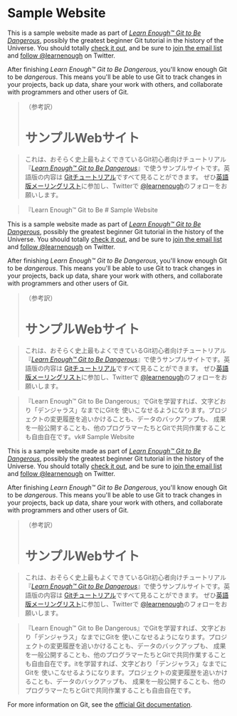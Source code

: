 # Sample Website

This is a sample website made as part of [*Learn Enough™ Git to Be
Dangerous*](https://www.learnenough.com/git-tutorial), possibly the greatest
beginner Git tutorial in the history of the Universe. You should totally [
check it out](https://www.learnenough.com/git-tutorial), and be sure to [join
the email list](https://www.learnenough.com/#email_list) and
[follow @learnenough](http://twitter.com/learnenough) on Twitter.

After finishing *Learn Enough™ Git to Be Dangerous*, you'll know enough Git
to be *dangerous*. This means you'll be able to use Git to track changes in
your projects, back up data, share your work with others, and collaborate
with programmers and other users of Git.

> （参考訳）
> # サンプルWebサイト

> これは、おそらく史上最もよくできているGit初心者向けチュートリアル『[*Learn Enough™ Git to Be
Dangerous*](https://www.learnenough.com/git-tutorial)』で使うサンプルサイトです。英語版の内容は
[Gitチュートリアル](https://www.learnenough.com/git-tutorial)ですべて見ることができます。
ぜひ[英語版メーリングリスト](https://www.learnenough.com/#email_list)に参加し、Twitterで
[@learnenough](http://twitter.com/learnenough)のフォローをお願いします。

> 『Learn Enough™ Git to Be # Sample Website

This is a sample website made as part of [*Learn Enough™ Git to Be
Dangerous*](https://www.learnenough.com/git-tutorial), possibly the greatest
beginner Git tutorial in the history of the Universe. You should totally [
check it out](https://www.learnenough.com/git-tutorial), and be sure to [join
the email list](https://www.learnenough.com/#email_list) and
[follow @learnenough](http://twitter.com/learnenough) on Twitter.

After finishing *Learn Enough™ Git to Be Dangerous*, you'll know enough Git
to be *dangerous*. This means you'll be able to use Git to track changes in
your projects, back up data, share your work with others, and collaborate
with programmers and other users of Git.

> （参考訳）
> # サンプルWebサイト

> これは、おそらく史上最もよくできているGit初心者向けチュートリアル『[*Learn Enough™ Git to Be
Dangerous*](https://www.learnenough.com/git-tutorial)』で使うサンプルサイトです。英語版の内容は
[Gitチュートリアル](https://www.learnenough.com/git-tutorial)ですべて見ることができます。
ぜひ[英語版メーリングリスト](https://www.learnenough.com/#email_list)に参加し、Twitterで
[@learnenough](http://twitter.com/learnenough)のフォローをお願いします。

> 『Learn Enough™ Git to Be Dangerous』でGitを学習すれば、文字どおり「デンジャラス」なまでにGitを
使いこなせるようになります。プロジェクトの変更履歴を追いかけることも、データのバックアップも、
成果を一般公開することも、他のプログラマーたちとGitで共同作業することも自由自在です。vk# Sample Website

This is a sample website made as part of [*Learn Enough™ Git to Be
Dangerous*](https://www.learnenough.com/git-tutorial), possibly the greatest
beginner Git tutorial in the history of the Universe. You should totally [
check it out](https://www.learnenough.com/git-tutorial), and be sure to [join
the email list](https://www.learnenough.com/#email_list) and
[follow @learnenough](http://twitter.com/learnenough) on Twitter.

After finishing *Learn Enough™ Git to Be Dangerous*, you'll know enough Git
to be *dangerous*. This means you'll be able to use Git to track changes in
your projects, back up data, share your work with others, and collaborate
with programmers and other users of Git.

> （参考訳）
> # サンプルWebサイト

> これは、おそらく史上最もよくできているGit初心者向けチュートリアル『[*Learn Enough™ Git to Be
Dangerous*](https://www.learnenough.com/git-tutorial)』で使うサンプルサイトです。英語版の内容は
[Gitチュートリアル](https://www.learnenough.com/git-tutorial)ですべて見ることができます。
ぜひ[英語版メーリングリスト](https://www.learnenough.com/#email_list)に参加し、Twitterで
[@learnenough](http://twitter.com/learnenough)のフォローをお願いします。

> 『Learn Enough™ Git to Be Dangerous』でGitを学習すれば、文字どおり「デンジャラス」なまでにGitを
使いこなせるようになります。プロジェクトの変更履歴を追いかけることも、データのバックアップも、
成果を一般公開することも、他のプログラマーたちとGitで共同作業することも自由自在です。itを学習すれば、文字どおり「デンジャラス」なまでにGitを
使いこなせるようになります。プロジェクトの変更履歴を追いかけることも、データのバックアップも、
成果を一般公開することも、他のプログラマーたちとGitで共同作業することも自由自在です。

For more information on Git, see the
[official Git documentation](https://git-scm.com/).